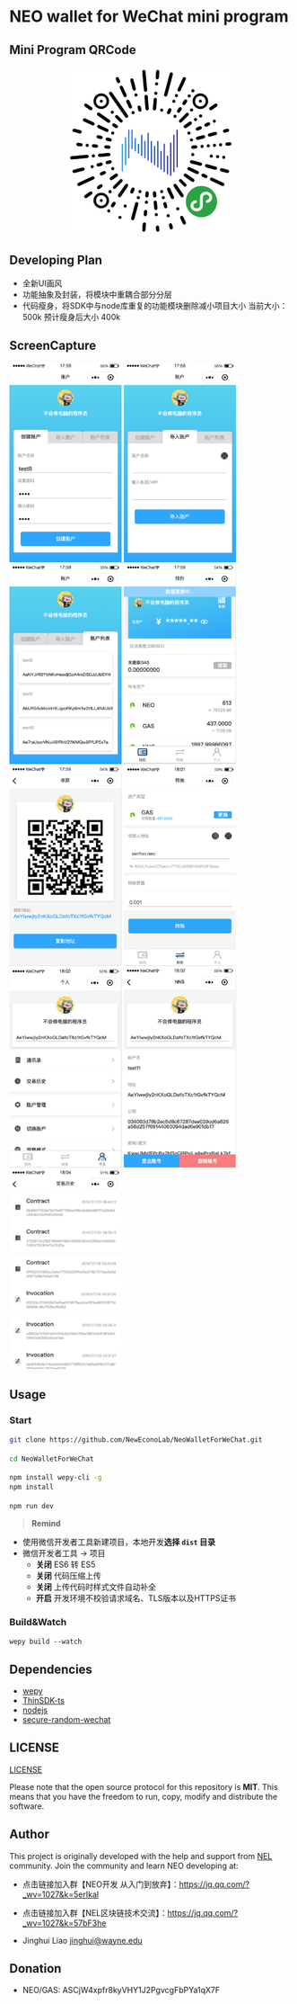 # NEO wallet for WeChat mini program

## Mini Program QRCode

<p align="center">
  <img
    src="./img/qrcode.jpg"
    width="300px;">
</p>

## Developing Plan
- 全新UI画风
- 功能抽象及封装，将模块中重耦合部分分层
- 代码瘦身，将SDK中与node库重复的功能模块删除减小项目大小 当前大小：500k 预计瘦身后大小 400k

## ScreenCapture
<!-- ### New Version -->
<div>
<img src="./img/1.png" width="200" alt="首页"/>
<img src="./img/2.png" width="200" alt="首页"/>
<img src="./img/3.png" width="200" alt="首页"/>
<img src="./img/4.png" width="200" alt="首页"/>
</div>
<div>
<img src="./img/5.png" width="200" alt="首页"/>
<img src="./img/6.png" width="200" alt="首页"/>
<img src="./img/7.png" width="200" alt="首页"/>
<img src="./img/8.png" width="200" alt="首页"/>
</div>
<div>
<img src="./img/9.png" width="200" alt="首页"/>
</div>
<!-- ### Old Version
<div>
<img src="./img/index.JPG" width="200" alt="首页"/>
<img src="./img/send.JPG" width="200" alt="转账"/>
<img src="./img/receive.JPG" width="200" alt="收款"/>
<img src="./img/history.JPG" width="200" alt="交易历史"/>
</div>
<div>
<img src="./img/transaction.JPG" width="200" alt="交易详情"/>
<img src="./img/vin.JPG" width="200" alt="交易输入"/>
<img src="./img/vout.JPG" width="200" alt="交易输出"/>
<img src="./img/mine.JPG" width="200" alt="个人"/>
</div> -->

## Usage

### Start

``` bash
git clone https://github.com/NewEconoLab/NeoWalletForWeChat.git

cd NeoWalletForWeChat

npm install wepy-cli -g
npm install

npm run dev
```


> **Remind**
- 使用微信开发者工具新建项目，本地开发**选择 `dist` 目录**
- 微信开发者工具 -> 项目
  - **关闭** ES6 转 ES5
  - **关闭** 代码压缩上传
  - **关闭** 上传代码时样式文件自动补全
  - **开启** 开发环境不校验请求域名、TLS版本以及HTTPS证书


### Build&Watch

```
wepy build --watch
```

## Dependencies

- [wepy](https://github.com/Tencent/wepy)
- [ThinSDK-ts](https://github.com/NewEconoLab/neo-thinsdk-ts)
- [nodejs](https://github.com/nodejs/node)
- [secure-random-wechat](https://github.com/Liaojinghui/secure-random-wechat)


## LICENSE

[LICENSE](https://github.com/NewEconoLab/NeoWalletForWeChat/blob/master/LICENSE)

Please note that the open source protocol for this repository is **MIT**. This means that you have the freedom to run, copy, modify and distribute the software. 

## Author
This project is originally developed with the help and support from [NEL](https://github.com/NewEconoLab/) community. Join the community and learn NEO developing at:
- 点击链接加入群【NEO开发 从入门到放弃】：https://jq.qq.com/?_wv=1027&k=5erIkal
- 点击链接加入群【NEL区块链技术交流】：https://jq.qq.com/?_wv=1027&k=57bF3he

- Jinghui Liao <jinghui@wayne.edu>

## Donation

- NEO/GAS: ASCjW4xpfr8kyVHY1J2PgvcgFbPYa1qX7F

